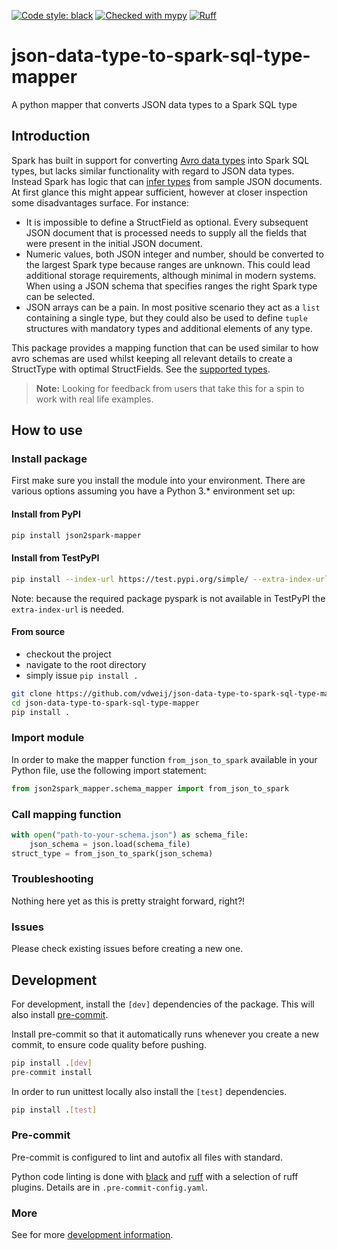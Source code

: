 [![Code style: black](https://img.shields.io/badge/code%20style-black-000000.svg)](https://github.com/psf/black)
[![Checked with mypy](https://www.mypy-lang.org/static/mypy_badge.svg)](https://mypy-lang.org/)
[![Ruff](https://img.shields.io/endpoint?url=https://raw.githubusercontent.com/charliermarsh/ruff/main/assets/badge/v0.json)](https://github.com/charliermarsh/ruff)

# json-data-type-to-spark-sql-type-mapper
A python mapper that converts JSON data types to a Spark SQL type

## Introduction
Spark has built in support for converting [Avro data types](https://avro.apache.org/docs/1.11.1/specification/) into Spark SQL types, but lacks similar functionality with regard to JSON data types. Instead Spark has logic that can [infer types](https://spark.apache.org/docs/latest/sql-data-sources-json.html) from sample JSON documents. At first glance this might appear sufficient, however at closer inspection some disadvantages surface. For instance:

 - It is impossible to define a StructField as optional. Every subsequent JSON document that is processed needs to supply all the fields that were present in the initial JSON document.
 - Numeric values, both JSON integer and number, should be converted to the largest Spark type because ranges are unknown. This could lead additional storage requirements, although minimal in modern systems. When using a JSON schema that specifies ranges the right Spark type can be selected.
 - JSON arrays can be a pain. In most positive scenario they act as a `list` containing a single type, but they could also be used to define `tuple` structures with mandatory types and additional elements of any type.

This package provides a mapping function that can be used similar to how avro schemas are used whilst keeping all relevant details to create a StructType with optimal StructFields. See the [supported types](docs/types.md).

> **Note:** Looking for feedback from users that take this for a spin to work with real life examples.

## How to use

### Install package
First make sure you install the module into your environment. There are various options assuming you have a Python 3.* environment set up:

#### Install from PyPI
```bash
pip install json2spark-mapper
```

#### Install from TestPyPI

```bash
pip install --index-url https://test.pypi.org/simple/ --extra-index-url https://pypi.org/simple/  json2spark-mapper
```
Note: because the required package pyspark is not available in TestPyPI the `extra-index-url` is needed.

#### From source
- checkout the project
- navigate to the root directory
- simply issue `pip install .`

```bash
git clone https://github.com/vdweij/json-data-type-to-spark-sql-type-mapper.git
cd json-data-type-to-spark-sql-type-mapper
pip install .
```

### Import module

In order to make the mapper function `from_json_to_spark` available in your Python file, use the following import statement:

```python
from json2spark_mapper.schema_mapper import from_json_to_spark
```

### Call mapping function

```python
with open("path-to-your-schema.json") as schema_file:
    json_schema = json.load(schema_file)
struct_type = from_json_to_spark(json_schema)
```

### Troubleshooting
Nothing here yet as this is pretty straight forward, right?!

### Issues
Please check existing issues before creating a new one.

## Development

For development, install the `[dev]` dependencies of the package.
This will also install [pre-commit](https://pre-commit.com/).

Install pre-commit so that it automatically runs whenever you create a
new commit, to ensure code quality before pushing.

```bash
pip install .[dev]
pre-commit install
```

In order to run unittest locally also install the `[test]` dependencies.

```bash
pip install .[test]
```

### Pre-commit

Pre-commit is configured to lint and autofix all files with standard.

Python code linting is done with [black](https://pypi.org/project/black/) and [ruff](https://pypi.org/project/ruff/) with a selection
of ruff plugins. Details are in `.pre-commit-config.yaml`.

### More

See for more [development information](docs/development.md).
